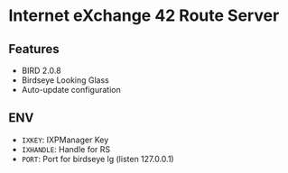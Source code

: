 # Internet eXchange 42 Route Server

## Features

- BIRD 2.0.8
- Birdseye Looking Glass
- Auto-update configuration

## ENV

- `IXKEY`: IXPManager Key
- `IXHANDLE`: Handle for RS
- `PORT`: Port for birdseye lg (listen 127.0.0.1)
